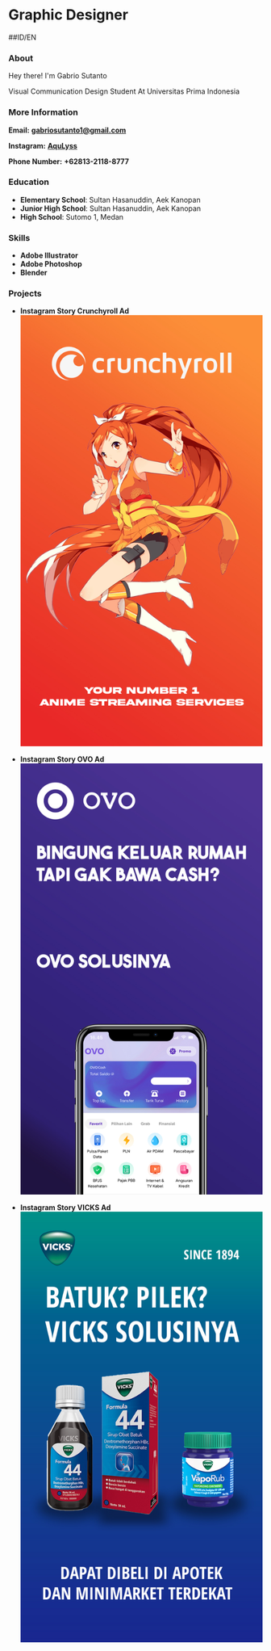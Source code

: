 # Graphic Designer

##ID/EN

### About
Hey there! I'm Gabrio Sutanto

Visual Communication Design Student At Universitas Prima Indonesia

### More Information

**Email:** **gabriosutanto1@gmail.com**

**Instagram:** **[AquLyss](https://www.instagram.com/aqulyss/)**

**Phone Number:** **+62813-2118-8777**

### Education
- **Elementary School**: Sultan Hasanuddin, Aek Kanopan
- **Junior High School**: Sultan Hasanuddin, Aek Kanopan
- **High School**: Sutomo 1, Medan

### Skills
- **Adobe Illustrator**
- **Adobe Photoshop**
- **Blender**

### Projects
- **Instagram Story Crunchyroll Ad**
![image](/asset/Story%20CRUNCHYROLL.jpg)

- **Instagram Story OVO Ad**
![image](/asset/Story%20OVO.jpg)

- **Instagram Story VICKS Ad**
![image](/asset/Story%20VICKS.jpg)
